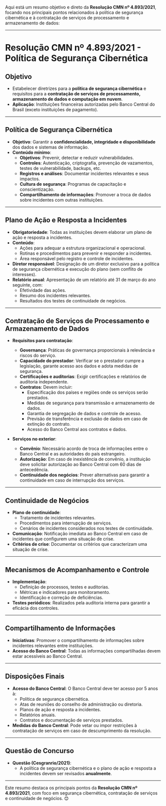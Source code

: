Aqui está um resumo objetivo e direto da **Resolução CMN nº 4.893/2021**, focando nos principais pontos relacionados à política de segurança cibernética e à contratação de serviços de processamento e armazenamento de dados:

---

# Resolução CMN nº 4.893/2021 - Política de Segurança Cibernética

## Objetivo
- Estabelecer diretrizes para a **política de segurança cibernética** e requisitos para a **contratação de serviços de processamento, armazenamento de dados e computação em nuvem**.
- **Aplicação**: Instituições financeiras autorizadas pelo Banco Central do Brasil (exceto instituições de pagamento).

---

## Política de Segurança Cibernética
- **Objetivo**: Garantir a **confidencialidade, integridade e disponibilidade** dos dados e sistemas de informação.
- **Conteúdo mínimo**:
  - **Objetivos**: Prevenir, detectar e reduzir vulnerabilidades.
  - **Controles**: Autenticação, criptografia, prevenção de vazamentos, testes de vulnerabilidade, backups, etc.
  - **Registros e análises**: Documentar incidentes relevantes e seus impactos.
  - **Cultura de segurança**: Programas de capacitação e conscientização.
  - **Compartilhamento de informações**: Promover a troca de dados sobre incidentes com outras instituições.

---

## Plano de Ação e Resposta a Incidentes
- **Obrigatoriedade**: Todas as instituições devem elaborar um plano de ação e resposta a incidentes.
- **Conteúdo**:
  - Ações para adequar a estrutura organizacional e operacional.
  - Rotinas e procedimentos para prevenir e responder a incidentes.
  - Área responsável pelo registro e controle de incidentes.
- **Diretor responsável**: Designação de um diretor exclusivo para a política de segurança cibernética e execução do plano (sem conflito de interesses).
- **Relatório anual**: Apresentação de um relatório até 31 de março do ano seguinte, com:
  - Efetividade das ações.
  - Resumo dos incidentes relevantes.
  - Resultados dos testes de continuidade de negócios.

---

## Contratação de Serviços de Processamento e Armazenamento de Dados
- **Requisitos para contratação**:
  - **Governança**: Práticas de governança proporcionais à relevância e riscos do serviço.
  - **Capacidade do prestador**: Verificar se o prestador cumpre a legislação, garante acesso aos dados e adota medidas de segurança.
  - **Certificações e auditorias**: Exigir certificações e relatórios de auditoria independente.
  - **Contratos**: Devem incluir:
    - Especificação dos países e regiões onde os serviços serão prestados.
    - Medidas de segurança para transmissão e armazenamento de dados.
    - Garantia de segregação de dados e controle de acesso.
    - Previsão de transferência e exclusão de dados em caso de extinção do contrato.
    - Acesso do Banco Central aos contratos e dados.

- **Serviços no exterior**:
  - **Convênio**: Necessário acordo de troca de informações entre o Banco Central e as autoridades do país estrangeiro.
  - **Autorização**: Em caso de inexistência de convênio, a instituição deve solicitar autorização ao Banco Central com 60 dias de antecedência.
  - **Continuidade dos negócios**: Prever alternativas para garantir a continuidade em caso de interrupção dos serviços.

---

## Continuidade de Negócios
- **Plano de continuidade**:
  - Tratamento de incidentes relevantes.
  - Procedimentos para interrupção de serviços.
  - Cenários de incidentes considerados nos testes de continuidade.
- **Comunicação**: Notificação imediata ao Banco Central em caso de incidentes que configurem uma situação de crise.
- **Critérios de crise**: Documentar os critérios que caracterizam uma situação de crise.

---

## Mecanismos de Acompanhamento e Controle
- **Implementação**:
  - Definição de processos, testes e auditorias.
  - Métricas e indicadores para monitoramento.
  - Identificação e correção de deficiências.
- **Testes periódicos**: Realizados pela auditoria interna para garantir a eficácia dos controles.

---

## Compartilhamento de Informações
- **Iniciativas**: Promover o compartilhamento de informações sobre incidentes relevantes entre instituições.
- **Acesso do Banco Central**: Todas as informações compartilhadas devem estar acessíveis ao Banco Central.

---

## Disposições Finais
- **Acesso do Banco Central**: O Banco Central deve ter acesso por 5 anos à:
  - Política de segurança cibernética.
  - Atas de reuniões do conselho de administração ou diretoria.
  - Planos de ação e resposta a incidentes.
  - Relatórios anuais.
  - Contratos e documentação de serviços prestados.
- **Medidas do Banco Central**: Pode vetar ou impor restrições à contratação de serviços em caso de descumprimento da resolução.

---

## Questão de Concurso
- **Questão (Cesgranrio/2021)**:
  - A política de segurança cibernética e o plano de ação e resposta a incidentes devem ser revisados **anualmente**.

---

Este resumo destaca os principais pontos da **Resolução CMN nº 4.893/2021**, com foco em segurança cibernética, contratação de serviços e continuidade de negócios. 😊